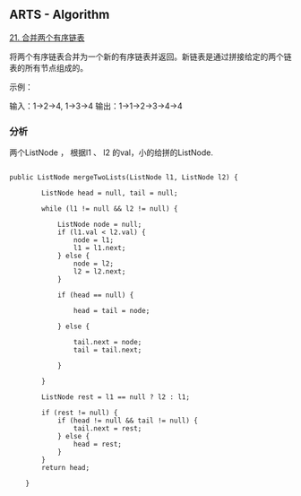 ## ARTS - Algorithm

[21. 合并两个有序链表](https://leetcode-cn.com/problems/merge-two-sorted-lists/description/)


将两个有序链表合并为一个新的有序链表并返回。新链表是通过拼接给定的两个链表的所有节点组成的。 

示例：

输入：1->2->4, 1->3->4
输出：1->1->2->3->4->4

### 分析
两个ListNode ， 根据l1 、 l2 的val，小的给拼的ListNode. 


```

public ListNode mergeTwoLists(ListNode l1, ListNode l2) {

        ListNode head = null, tail = null;

        while (l1 != null && l2 != null) {

            ListNode node = null;
            if (l1.val < l2.val) {
                node = l1;
                l1 = l1.next;
            } else {
                node = l2;
                l2 = l2.next;
            }

            if (head == null) {

                head = tail = node;

            } else {

                tail.next = node;
                tail = tail.next;

            }

        }

        ListNode rest = l1 == null ? l2 : l1;

        if (rest != null) {
            if (head != null && tail != null) {
                tail.next = rest;
            } else {
                head = rest;
            }
        }
        return head;

    }

```